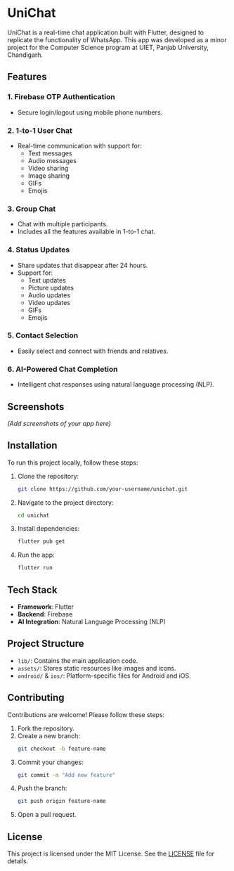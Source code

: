 # UniChat

UniChat is a real-time chat application built with Flutter, designed to replicate the functionality of WhatsApp. This app was developed as a minor project for the Computer Science program at UIET, Panjab University, Chandigarh.

## Features

### 1. Firebase OTP Authentication
- Secure login/logout using mobile phone numbers.

### 2. 1-to-1 User Chat
- Real-time communication with support for:
  - Text messages
  - Audio messages
  - Video sharing
  - Image sharing
  - GIFs
  - Emojis

### 3. Group Chat
- Chat with multiple participants.
- Includes all the features available in 1-to-1 chat.

### 4. Status Updates
- Share updates that disappear after 24 hours.
- Support for:
  - Text updates
  - Picture updates
  - Audio updates
  - Video updates
  - GIFs
  - Emojis

### 5. Contact Selection
- Easily select and connect with friends and relatives.

### 6. AI-Powered Chat Completion
- Intelligent chat responses using natural language processing (NLP).

## Screenshots
*(Add screenshots of your app here)*

## Installation

To run this project locally, follow these steps:

1. Clone the repository:
   ```bash
   git clone https://github.com/your-username/unichat.git
   ```
2. Navigate to the project directory:
   ```bash
   cd unichat
   ```
3. Install dependencies:
   ```bash
   flutter pub get
   ```
4. Run the app:
   ```bash
   flutter run
   ```

## Tech Stack
- **Framework**: Flutter
- **Backend**: Firebase
- **AI Integration**: Natural Language Processing (NLP)

## Project Structure
- `lib/`: Contains the main application code.
- `assets/`: Stores static resources like images and icons.
- `android/` & `ios/`: Platform-specific files for Android and iOS.

## Contributing
Contributions are welcome! Please follow these steps:

1. Fork the repository.
2. Create a new branch:
   ```bash
   git checkout -b feature-name
   ```
3. Commit your changes:
   ```bash
   git commit -m "Add new feature"
   ```
4. Push the branch:
   ```bash
   git push origin feature-name
   ```
5. Open a pull request.

## License
This project is licensed under the MIT License. See the [LICENSE](LICENSE) file for details.